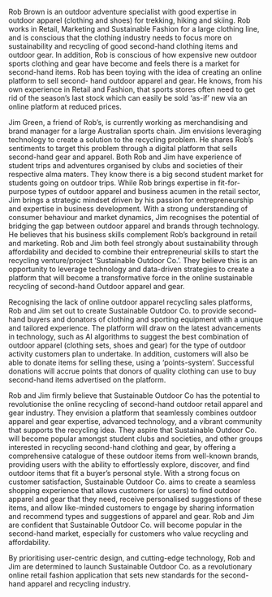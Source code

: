 Rob Brown is an outdoor adventure specialist with good expertise in outdoor apparel (clothing and
shoes) for trekking, hiking and skiing. Rob works in Retail, Marketing and Sustainable Fashion for a
large clothing line, and is conscious that the clothing industry needs to focus more on sustainability
and recycling of good second-hand clothing items and outdoor gear. In addition, Rob is conscious of
how expensive new outdoor sports clothing and gear have become and feels there is a market for
second-hand items. Rob has been toying with the idea of creating an online platform to sell second-
hand outdoor apparel and gear. He knows, from his own experience in Retail and Fashion, that
sports stores often need to get rid of the season’s last stock which can easily be sold ‘as-if’ new via
an online platform at reduced prices.

Jim Green, a friend of Rob’s, is currently working as merchandising and brand manager for a large
Australian sports chain. Jim envisions leveraging technology to create a solution to the recycling
problem. He shares Rob’s sentiments to target this problem through a digital platform that sells
second-hand gear and apparel. Both Rob and Jim have experience of student trips and adventures
organised by clubs and societies of their respective alma maters. They know there is a big second
student market for students going on outdoor trips. While Rob brings expertise in fit-for-purpose
types of outdoor apparel and business acumen in the retail sector, Jim brings a strategic mindset
driven by his passion for entrepreneurship and expertise in business development. With a strong
understanding of consumer behaviour and market dynamics, Jim recognises the potential of bridging
the gap between outdoor apparel and brands through technology. He believes that his business skills
complement Rob’s background in retail and marketing. Rob and Jim both feel strongly about
sustainability through affordability and decided to combine their entrepreneurial skills to start the
recycling venture/project ‘Sustainable Outdoor Co.’. They believe this is an opportunity to leverage
technology and data-driven strategies to create a platform that will become a transformative force
in the online sustainable recycling of second-hand Outdoor apparel and gear.

Recognising the lack of online outdoor apparel recycling sales platforms, Rob and Jim set out to
create Sustainable Outdoor Co. to provide second-hand buyers and donators of clothing and sporting
equipment with a unique and tailored experience. The platform will draw on the latest
advancements in technology, such as AI algorithms to suggest the best combination of outdoor
apparel (clothing sets, shoes and gear) for the type of outdoor activity customers plan to undertake.
In addition, customers will also be able to donate items for selling these, using a ‘points-system’.
Successful donations will accrue points that donors of quality clothing can use to buy second-hand
items advertised on the platform.

Rob and Jim firmly believe that Sustainable Outdoor Co has the potential to revolutionise the online
recycling of second-hand outdoor retail apparel and gear industry. They envision a platform that
seamlessly combines outdoor apparel and gear expertise, advanced technology, and a vibrant
community that supports the recycling idea. They aspire that Sustainable Outdoor Co. will become
popular amongst student clubs and societies, and other groups interested in recycling second-hand
clothing and gear, by offering a comprehensive catalogue of these outdoor items from well-known brands, providing users
with the ability to effortlessly explore, discover, and find outdoor items that fit a buyer’s personal style.
With a strong focus on customer satisfaction, Sustainable Outdoor Co. aims to create a seamless
shopping experience that allows customers (or users) to find outdoor apparel and gear that they
need, receive personalised suggestions of these items, and allow like-minded customers to engage
by sharing information and recommend types and suggestions of apparel and gear. Rob and Jim are
confident that Sustainable Outdoor Co. will become popular in the second-hand market, especially
for customers who value recycling and affordability.

By prioritising user-centric design, and cutting-edge technology, Rob and Jim are determined to
launch Sustainable Outdoor Co. as a revolutionary online retail fashion application that sets new
standards for the second-hand apparel and recycling industry.
